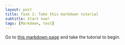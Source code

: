 ```yaml
---
layout: post
title: Task 1: Take this markdown tutorial
subtitle: Start now!
tags: [Markdown, test]
---
```


Go to [this markdown page](http://www.markdowntutorial.com/) and take the tutorial to begin.

